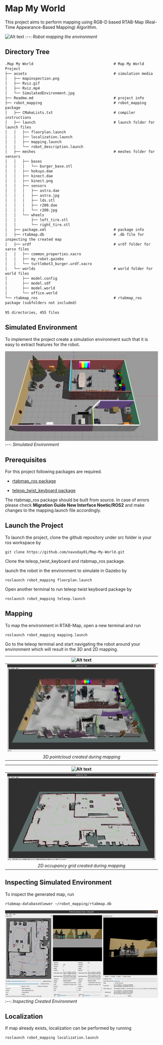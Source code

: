 # Map My World

This project aims to perform mapping using RGB-D based RTAB-Map (Real-Time Appearance-Based Mapping) Algorithm.

![Alt text](assets/depthcloud.gif)
:--:
*Robot mapping the environment*

## Directory Tree 

```
.Map My World                                     # Map My World  Project
├── assets                                        # simulation media
│   ├── mapinspection.png
│   ├── Rviz.gif
│   ├── Rviz.mp4
│   └── SimulatedEnvironment.jpg
├── Readme.md                                     # project info
├── robot_mapping                                 # robot_mapping package
│   ├── CMakeLists.txt                            # compiler instructions
│   ├── launch                                    # launch folder for launch files
│   │   ├── floorplan.launch
│   │   ├── localization.launch
│   │   ├── mapping.launch
│   │   └── robot_description.launch
│   ├── meshes                                    # meshes folder for sensors
│   │   ├── bases
│   │   │   └── burger_base.stl
│   │   ├── hokuyo.dae
│   │   ├── kinect.dae
│   │   ├── kinect.png
│   │   ├── sensors
│   │   │   ├── astra.dae
│   │   │   ├── astra.jpg
│   │   │   ├── lds.stl
│   │   │   ├── r200.dae
│   │   │   └── r200.jpg
│   │   └── wheels
│   │       ├── left_tire.stl
│   │       └── right_tire.stl
│   ├── package.xml                               # package info
│   ├── rtabmap.db                                # .db file for inspecting the created map
│   ├── urdf                                      # urdf folder for xarco files
│   │   ├── common_properties.xacro
│   │   ├── my_robot.gazebo
│   │   └── turtlebot3_burger.urdf.xacro
│   └── worlds                                    # world folder for world files
│       ├── model.config
│       ├── model.sdf
│       ├── model.world
│       └── office.world
└── rtabmap_ros                                   # rtabmap_ros package (subfolders not included)

95 directories, 455 files
```

## Simulated Environment

To implement the project create a simulation environment such that it is easy to extract features for the robot.

![Alt text](assets/SimulatedEnvironment.jpg)
:--:
*Simulated Environment*

## Prerequisites

For this project following packages are required. 

 * [rtabmap_ros package](http://wiki.ros.org/rtabmap_ros)

 * [teleop_twist_keyboard package](http://wiki.ros.org/teleop_twist_keyboard)

The rtabmap_ros package should be built from source. In case of errors please check  **Migration Guide New Interface Noetic/ROS2** and make changes to the mapping.launch file accordingly.

## Launch the Project

To launch the project, clone the github repository under src folder is your ros workspace by
```
git clone https://github.com/navoday01/Map-My-World.git
```
Clone the teleop_twist_keyboard and rtabmap_ros package.   

launch the robot in the environment to simulate in Gazebo by
```
roslaunch robot_mapping floorplan.launch
```
Open another terminal to run teleop twist keyboard package by 
```
roslaunch robot_mapping teleop.launch
```
## Mapping

To map the environment in RTAB-Map, open a new terminal and run
```
roslaunch robot_mapping mapping.launch
```
Go to the teleop terminal and start navigating the robot around your environment which will result in the 3D and 2D mapping.

| ![Alt text](assets/pointcloud.gif) |
|:----------------------------------:|
| ![Alt text](assets/3dpcl.png)      |
|*3D pointcloud created during mapping*|

|  ![Alt text](assets/gridmapping.gif) |
|:------------------------------------:|
| ![Alt text](assets/occupancyGrid.png) | 
|*2D occupancy grid created during mapping*|


## Inspecting Simulated Environment

To inspect the generated map, run
```
rtabmap-databaseViewer ~/robot_mapping/rtabmap.db
```

![Alt text](assets/postprocessing.png)
:--:
*Inspecting Created Environment*

## Localization

If map already exists, localization can be performed by running 
```
roslaunch robot_mapping localization.launch
```

